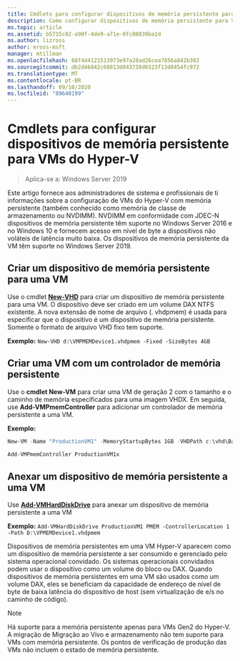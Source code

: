 ```yaml
---
title: Cmdlets para configurar dispositivos de memória persistente para VMs do Hyper-V
description: Como configurar dispositivos de memória persistente para VMs do Hyper-V
ms.topic: article
ms.assetid: b5715c02-a90f-4de9-a71e-0fc08039ba1d
ms.author: lizross
author: eross-msft
manager: mtillman
ms.openlocfilehash: 68f4d4121513973e97a28ad26cea7856a842b302
ms.sourcegitcommit: db2d46842c68813d043738d6523f13d8454fc972
ms.translationtype: MT
ms.contentlocale: pt-BR
ms.lasthandoff: 09/10/2020
ms.locfileid: "89640199"
---
```

# <a name="cmdlets-for-configuring-persistent-memory-devices-for-hyper-v-vms"></a>Cmdlets para configurar dispositivos de memória persistente para VMs do Hyper-V

>Aplica-se a: Windows Server 2019

Este artigo fornece aos administradores de sistema e profissionais de ti informações sobre a configuração de VMs do Hyper-V com memória persistente (também conhecido como memória de classe de armazenamento ou NVDIMM). NVDIMM em conformidade com JDEC-N dispositivos de memória persistente têm suporte no Windows Server 2016 e no Windows 10 e fornecem acesso em nível de byte a dispositivos não voláteis de latência muito baixa. Os dispositivos de memória persistente da VM têm suporte no Windows Server 2019.

## <a name="create-a-persistent-memory-device-for-a-vm"></a>Criar um dispositivo de memória persistente para uma VM

Use o cmdlet **[New-VHD](/powershell/module/hyper-v/new-vhd?view=win10-ps)** para criar um dispositivo de memória persistente para uma VM. O dispositivo deve ser criado em um volume DAX NTFS existente.  A nova extensão de nome de arquivo (. vhdpmem) é usada para especificar que o dispositivo é um dispositivo de memória persistente. Somente o formato de arquivo VHD fixo tem suporte.

**Exemplo:** `New-VHD d:\VMPMEMDevice1.vhdpmem -Fixed -SizeBytes 4GB`

## <a name="create-a-vm-with-a-persistent-memory-controller"></a>Criar uma VM com um controlador de memória persistente

Use o **cmdlet New-VM** para criar uma VM de geração 2 com o tamanho e o caminho de memória especificados para uma imagem VHDX. Em seguida, use **Add-VMPmemController** para adicionar um controlador de memória persistente a uma VM.

**Exemplo:**

```powershell
New-VM -Name "ProductionVM1" -MemoryStartupBytes 1GB -VHDPath c:\vhd\BaseImage.vhdx

Add-VMPmemController ProductionVM1x
```

## <a name="attach-a-persistent-memory-device-to-a-vm"></a>Anexar um dispositivo de memória persistente a uma VM

Use **[Add-VMHardDiskDrive](/powershell/module/hyper-v/add-vmharddiskdrive?view=win10-ps)** para anexar um dispositivo de memória persistente a uma VM

**Exemplo:** `Add-VMHardDiskDrive ProductionVM1 PMEM -ControllerLocation 1 -Path D:\VPMEMDevice1.vhdpmem`

Dispositivos de memória persistentes em uma VM Hyper-V aparecem como um dispositivo de memória persistente a ser consumido e gerenciado pelo sistema operacional convidado. Os sistemas operacionais convidados podem usar o dispositivo como um volume do bloco ou DAX. Quando dispositivos de memória persistentes em uma VM são usados como um volume DAX, eles se beneficiam da capacidade de endereço de nível de byte de baixa latência do dispositivo de host (sem virtualização de e/s no caminho de código).

>[!NOTE]
>Há suporte para a memória persistente apenas para VMs Gen2 do Hyper-V. A migração de Migração ao Vivo e armazenamento não tem suporte para VMs com memória persistente. Os pontos de verificação de produção das VMs não incluem o estado de memória persistente.